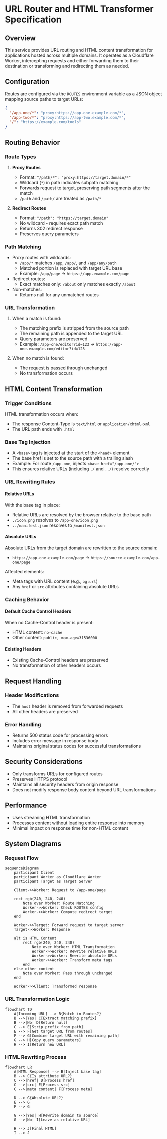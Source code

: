 # URL Router and HTML Transformer Specification

## Overview
This service provides URL routing and HTML content transformation for applications hosted across multiple domains. It operates as a Cloudflare Worker, intercepting requests and either forwarding them to their destination or transforming and redirecting them as needed.

## Configuration
Routes are configured via the `ROUTES` environment variable as a JSON object mapping source paths to target URLs:

```json
{
  "/app-one/*": "proxy:https://app-one.example.com/*",
  "/app-two/*": "proxy:https://app-two.example.com/*",
  "/": "https://example.com/tools"
}
```

## Routing Behavior

### Route Types

1. **Proxy Routes**
   - Format: `"/path/*": "proxy:https://target.domain/*"`
   - Wildcard (`*`) in path indicates subpath matching
   - Forwards request to target, preserving path segments after the match
   - `/path` and `/path/` are treated as `/path/*`

2. **Redirect Routes**
   - Format: `"/path": "https://target.domain"`
   - No wildcard - requires exact path match
   - Returns 302 redirect response
   - Preserves query parameters

### Path Matching
- Proxy routes with wildcards:
  - `/app/*` matches `/app`, `/app/`, and `/app/any/path`
  - Matched portion is replaced with target URL base
  - Example: `/app/page` → `https://app.example.com/page`
- Redirect routes:
  - Exact matches only: `/about` only matches exactly `/about`
- Non-matches:
  - Returns null for any unmatched routes

### URL Transformation
1. When a match is found:
   - The matching prefix is stripped from the source path
   - The remaining path is appended to the target URL
   - Query parameters are preserved
   - Example: `/app-one/editor?id=123` → `https://app-one.example.com/editor?id=123`

2. When no match is found:
   - The request is passed through unchanged
   - No transformation occurs

## HTML Content Transformation

### Trigger Conditions
HTML transformation occurs when:
- The response Content-Type is `text/html` or `application/xhtml+xml`
- The URL path ends with `.html`

### Base Tag Injection
- A `<base>` tag is injected at the start of the `<head>` element
- The base href is set to the source path with a trailing slash
- Example: For route `/app-one`, injects `<base href="/app-one/">`
- This ensures relative URLs (including `./` and `../`) resolve correctly

### URL Rewriting Rules

#### Relative URLs
With the base tag in place:
- Relative URLs are resolved by the browser relative to the base path
- `./icon.png` resolves to `/app-one/icon.png`
- `../manifest.json` resolves to `/manifest.json`

#### Absolute URLs
Absolute URLs from the target domain are rewritten to the source domain:
- `https://app-one.example.com/page` → `https://source.example.com/app-one/page`

Affected elements:
- Meta tags with URL content (e.g., `og:url`)
- Any `href` or `src` attributes containing absolute URLs

### Caching Behavior

#### Default Cache Control Headers
When no Cache-Control header is present:
- HTML content: `no-cache`
- Other content: `public, max-age=31536000`

#### Existing Headers
- Existing Cache-Control headers are preserved
- No transformation of other headers occurs

## Request Handling

### Header Modifications

- The `host` header is removed from forwarded requests
- All other headers are preserved

### Error Handling

- Returns 500 status code for processing errors
- Includes error message in response body
- Maintains original status codes for successful transformations

## Security Considerations

- Only transforms URLs for configured routes
- Preserves HTTPS protocol
- Maintains all security headers from origin response
- Does not modify response body content beyond URL transformations

## Performance

- Uses streaming HTML transformation
- Processes content without loading entire response into memory
- Minimal impact on response time for non-HTML content

## System Diagrams

### Request Flow

```mermaid
sequenceDiagram
    participant Client
    participant Worker as Cloudflare Worker
    participant Target as Target Server

    Client->>Worker: Request to /app-one/page

    rect rgb(240, 240, 240)
        Note over Worker: Route Matching
        Worker->>Worker: Check ROUTES config
        Worker->>Worker: Compute redirect target
    end

    Worker->>Target: Forward request to target server
    Target->>Worker: Response

    alt is HTML Content
        rect rgb(240, 240, 240)
            Note over Worker: HTML Transformation
            Worker->>Worker: Rewrite relative URLs
            Worker->>Worker: Rewrite absolute URLs
            Worker->>Worker: Transform meta tags
        end
    else other content
        Note over Worker: Pass through unchanged
    end

    Worker->>Client: Transformed response
```

### URL Transformation Logic

```mermaid
flowchart TD
    A[Incoming URL] --> B{Match in Routes?}
    B -->|Yes| C[Extract matching prefix]
    B -->|No| D[Return null]
    C --> E[Strip prefix from path]
    E --> F[Get target URL from routes]
    F --> G[Combine target URL with remaining path]
    G --> H[Copy query parameters]
    H --> I[Return new URL]
```

### HTML Rewriting Process

```mermaid
flowchart LR
    A[HTML Response] --> B[Inject base tag]
    B --> C{Is attribute URL?}
    C -->|href| D[Process href]
    C -->|src| E[Process src]
    C -->|meta content| F[Process meta]

    D --> G{Absolute URL?}
    E --> G
    F --> G

    G -->|Yes| H[Rewrite domain to source]
    G -->|No| I[Leave as relative URL]

    H --> J[Final HTML]
    I --> J
```
